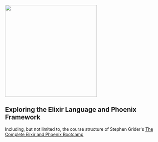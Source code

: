 <img src="https://miro.medium.com/max/1000/1*hzp6k2JCV1_lxIWqY1Q-XA.png" height="300px">

## Exploring the Elixir Language and Phoenix Framework

Including, but not limited to, the course structure of Stephen Grider's [The Complete Elixir and Phoenix Bootcamp](https://www.udemy.com/course/the-complete-elixir-and-phoenix-bootcamp-and-tutorial)